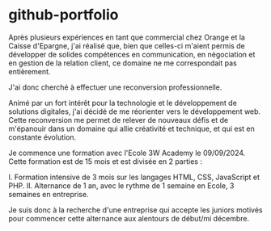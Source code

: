 # github-portfolio
Après plusieurs expériences en tant que commercial chez Orange et la Caisse d'Epargne, j'ai réalisé que, bien que celles-ci m'aient permis de développer de solides compétences en communication, en négociation et en gestion de la relation client, ce domaine ne me correspondait pas entièrement.

J'ai donc cherché à effectuer une reconversion professionnelle.

Animé par un fort intérêt pour la technologie et le développement de solutions digitales, j'ai décidé de me réorienter vers le développement web. Cette reconversion me permet de relever de nouveaux défis et de m'épanouir dans un domaine qui allie créativité et technique, et qui est en constante évolution.

Je commence une formation avec l'Ecole 3W Academy le 09/09/2024.
Cette formation est de 15 mois et est divisée en 2 parties : 

I. Formation intensive de 3 mois sur les langages HTML, CSS, JavaScript et PHP.
II. Alternance de 1 an, avec le rythme de 1 semaine en Ecole, 3 semaines en entreprise.

Je suis donc à la recherche d'une entreprise qui accepte les juniors motivés pour commencer cette alternance aux alentours de début/mi décembre.
